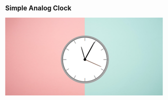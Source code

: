 ## Simple Analog Clock

![clock](https://raw.githubusercontent.com/soujo/Analog-Clock/master/img/clock.png)